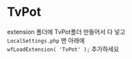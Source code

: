 # TvPot
extension 폴더에 TvPot폴더 만들어서 다 넣고  
`LocalSettings.php` 맨 아래에  
`wfLoadExtension( 'TvPot' );` 추가하세요
